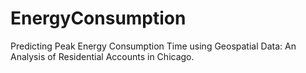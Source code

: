 # EnergyConsumption

Predicting Peak Energy Consumption Time using Geospatial Data: An Analysis of Residential Accounts in Chicago.
